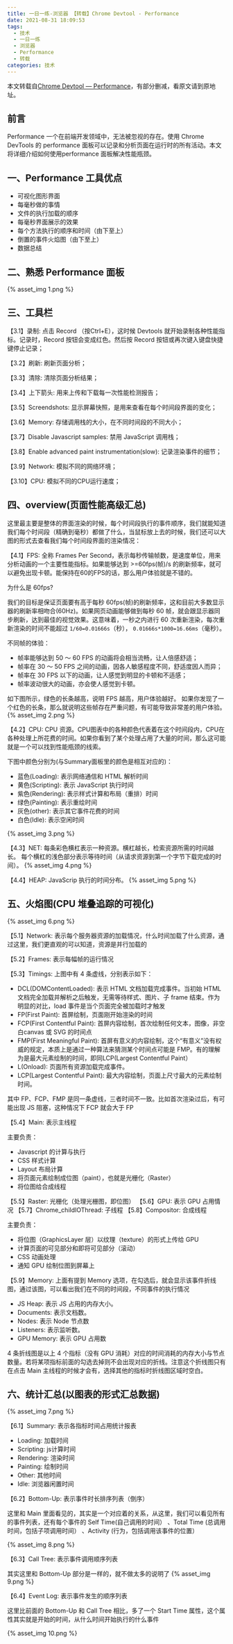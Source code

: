 ```yaml
---
title: 一日一练-浏览器 【转载】Chrome Devtool - Performance
date: 2021-08-31 18:09:53
tags:
  - 技术
  - 一日一练
  - 浏览器
  - Performance
  - 转载
categories: 技术
---
```


本文转载自[Chrome Devtool — Performance](https://blog.csdn.net/qq_38128179/article/details/104491149)，有部分删减，看原文请到原地址。

## 前言
Performance 一个在前端开发领域中，无法被忽视的存在。使用 Chrome DevTools 的 performance 面板可以记录和分析页面在运行时的所有活动。本文将详细介绍如何使用performance 面板解决性能瓶颈。

<!--more-->

## 一、Performance 工具优点
* 可视化图形界面
* 每毫秒做的事情
* 文件的执行加载的顺序
* 每毫秒界面展示的效果
* 每个方法执行的顺序和时间（由下至上）
* 倒置的事件火焰图（由下至上）
* 数据总结

## 二、熟悉 Performance 面板
{% asset_img 1.png %}

## 三、工具栏

【3.1】录制: 点击 Record （按Ctrl+E），这时候 Devtools 就开始录制各种性能指标。记录时，Record 按钮会变成红色。然后按 Record 按钮或再次键入键盘快捷键停止记录；

【3.2】刷新: 刷新页面分析；

【3.3】清除: 清除页面分析结果；

【3.4】上下箭头: 用来上传和下载每一次性能检测报告；

【3.5】Screendshots:  显示屏幕快照，是用来查看在每个时间段界面的变化；

【3.6】Memory: 存储调用栈的大小，在不同时间段的不同大小；

【3.7】Disable Javascript samples:  禁用 JavaScript 调用栈；

【3.8】Enable advanced paint instrumentation(slow):  记录渲染事件的细节；

【3.9】Network: 模拟不同的网络环境；

【3.10】CPU: 模拟不同的CPU运行速度；


## 四、overview(页面性能高级汇总)
这里最主要是整体的界面渲染的时候，每个时间段执行的事件顺序，我们就能知道我们每个时间段（精确到毫秒）都做了什么，当鼠标放上去的时候，我们还可以大图的形式去查看我们每个时间段界面的渲染情况：

【4.1】FPS: 全称 Frames Per Second，表示每秒传输帧数，是速度单位，用来分析动画的一个主要性能指标。如果能够达到 >=60fps(帧)/s 的刷新频率，就可以避免出现卡顿。能保持在60的FPS的话，那么用户体验就是不错的。

为什么是 60fps?

我们的目标是保证页面要有高于每秒 60fps(帧)的刷新频率，这和目前大多数显示器的刷新率相吻合(60Hz)。如果网页动画能够做到每秒 60 帧，就会跟显示器同步刷新，达到最佳的视觉效果。这意味着，一秒之内进行 60 次重新渲染，每次重新渲染的时间不能超过 `1/60=0.01666s`（秒）， `0.01666s*1000=16.66ms`（毫秒）。

不同帧的体验：
* 帧率能够达到 50 ～ 60 FPS 的动画将会相当流畅，让人倍感舒适；
* 帧率在 30 ～ 50 FPS 之间的动画，因各人敏感程度不同，舒适度因人而异；
* 帧率在 30 FPS 以下的动画，让人感觉到明显的卡顿和不适感；
* 帧率波动很大的动画，亦会使人感觉到卡顿。

如下图所示，绿色的长条越高，说明 FPS 越高，用户体验越好。 如果你发现了一个红色的长条，那么就说明这些帧存在严重问题，有可能导致非常差的用户体验。
{% asset_img 2.png %}

【4.2】CPU: CPU 资源。CPU图表中的各种颜色代表着在这个时间段内，CPU在各种处理上所花费的时间。如果你看到了某个处理占用了大量的时间，那么这可能就是一个可以找到性能瓶颈的线索。

下图中颜色分别为(与Summary面板里的颜色是相互对应的)：

* 蓝色(Loading): 表示网络通信和 HTML 解析时间
* 黄色(Scripting): 表示 JavaScript 执行时间
* 紫色(Rendering): 表示样式计算和布局（重排）时间
* 绿色(Painting): 表示重绘时间
* 灰色(other): 表示其它事件花费的时间
* 白色(Idle): 表示空闲时间

{% asset_img 3.png %}

【4.3】NET: 每条彩色横杠表示一种资源。横杠越长，检索资源所需的时间越长。 每个横杠的浅色部分表示等待时间（从请求资源到第一个字节下载完成的时间）。
{% asset_img 4.png %}

【4.4】HEAP: JavaScrip 执行的时间分布。
{% asset_img 5.png %}

## 五、火焰图(CPU 堆叠追踪的可视化)
{% asset_img 6.png %}

【5.1】Network: 表示每个服务器资源的加载情况，什么时间加载了什么资源，通过这里，我们更直观的可以知道，资源是并行加载的

【5.2】Frames: 表示每幅帧的运行情况

【5.3】Timings: 上图中有 4 条虚线，分别表示如下：

* DCL(DOMContentLoaded): 表示 HTML 文档加载完成事件。当初始 HTML 文档完全加载并解析之后触发，无需等待样式、图片、子 frame 结束。作为明显的对比，load 事件是当个页面完全被加载时才触发
* FP(First Paint): 首屏绘制，页面刚开始渲染的时间
* FCP(First Contentful Paint): 首屏内容绘制，首次绘制任何文本，图像，非空白canvas 或 SVG 的时间点
* FMP(First Meaningful Paint): 首屏有意义的内容绘制，这个“有意义”没有权威的规定，本质上是通过一种算法来猜测某个时间点可能是 FMP。有的理解为是最大元素绘制的时间，即同LCP(Largest Contentful Paint）
* L(Onload): 页面所有资源加载完成事件。
* LCP(Largest Contentful Paint): 最大内容绘制，页面上尺寸最大的元素绘制时间。

其中 FP、FCP、FMP 是同一条虚线，三者时间不一致。比如首次渲染过后，有可能出现 JS 阻塞，这种情况下 FCP 就会大于 FP

【5.4】Main: 表示主线程

主要负责：

* Javascript 的计算与执行
* CSS 样式计算
* Layout 布局计算
* 将页面元素绘制成位图（paint），也就是光栅化（Raster）
* 将位图给合成线程

【5.5】Raster: 光栅化（处理光栅图，即位图）
【5.6】GPU: 表示 GPU 占用情况
【5.7】Chrome_childIOThread: 子线程
【5.8】Compositor: 合成线程

主要负责：

* 将位图（GraphicsLayer 层）以纹理（texture）的形式上传给 GPU
* 计算页面的可见部分和即将可见部分（滚动）
* CSS 动画处理
* 通知 GPU 绘制位图到屏幕上

【5.9】Memory: 上面有提到 Memory 选项，在勾选后，就会显示该事件折线图，通过该图，可以看出我们在不同的时间段，不同事件的执行情况

* JS Heap: 表示 JS 占用的内存大小。
* Documents: 表示文档数。
* Nodes: 表示 Node 节点数
* Listeners: 表示监听数。
* GPU Memory: 表示 GPU 占用数

4 条折线图是以上 4 个指标（没有 GPU 消耗）对应的时间消耗的内存大小与节点数量。若将某项指标前面的勾选去掉则不会出现对应的折线。注意这个折线图只有在点击 Main 主线程的时候才会有，选择其他的指标时折线图区域时空白。

## 六、统计汇总(以图表的形式汇总数据)
{% asset_img 7.png %}

【6.1】Summary: 表示各指标时间占用统计报表

* Loading: 加载时间
* Scripting: js计算时间
* Rendering: 渲染时间
* Painting: 绘制时间
* Other: 其他时间
* Idle: 浏览器闲置时间

【6.2】Bottom-Up: 表示事件时长排序列表（倒序）

这里和 Main 里面看见的，其实是一个对应着的关系，从这里，我们可以看见所有的事件列表，还有每个事件的 Self Time(自己调用的时间） 、Total Time (总调用时间，包括子项调用时间） 、Activity (行为，包括调用该事件的位置）

{% asset_img 8.png %}

【6.3】Call Tree: 表示事件调用顺序列表

其实这里和 Bottom-Up 部分是一样的，就不做太多的说明了
{% asset_img 9.png %}

【6.4】Event Log: 表示事件发生的顺序列表

这里比前面的 Bottom-Up 和 Call Tree 相比，多了一个 Start Time 属性，这个属性其实就是开始的时间，从什么时间开始执行的什么事件

{% asset_img 10.png %}

